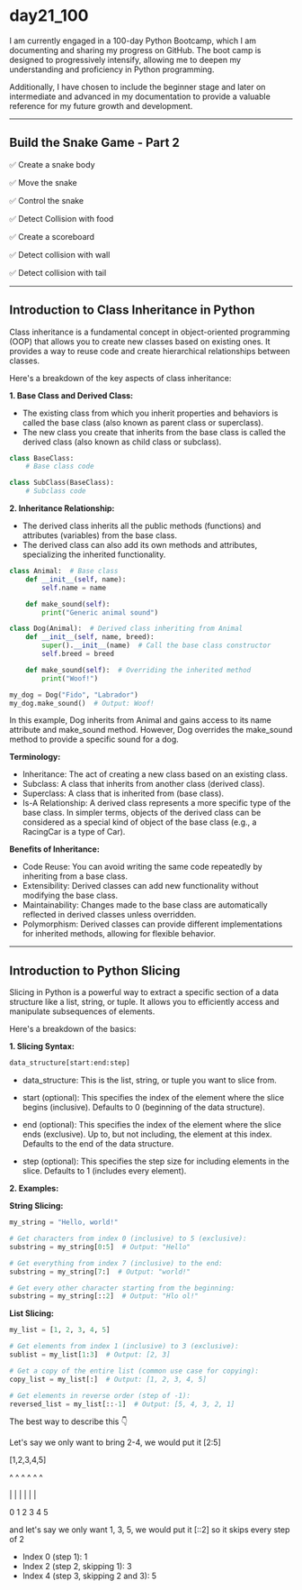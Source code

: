 # day21_100
I am currently engaged in a 100-day Python Bootcamp, which I am documenting and sharing my progress on GitHub. The boot camp is designed to progressively intensify, allowing me to deepen my understanding and proficiency in Python programming.

Additionally, I have chosen to include the beginner stage and later on intermediate and advanced in my documentation to provide a valuable reference for my future growth and development.

-------------

## Build the Snake Game - Part 2
✅ Create a snake body

✅ Move the snake

✅ Control the snake

✅ Detect Collision with food

✅ Create a scoreboard

✅ Detect collision with wall

✅ Detect collision with tail

---------------
## Introduction to Class Inheritance in Python

Class inheritance is a fundamental concept in object-oriented programming (OOP) that allows you to create new classes based on existing ones. It provides a way to reuse code and create hierarchical relationships between classes.

Here's a breakdown of the key aspects of class inheritance:

**1. Base Class and Derived Class:**

- The existing class from which you inherit properties and behaviors is called the base class (also known as parent class or superclass).
- The new class you create that inherits from the base class is called the derived class (also known as child class or subclass).
```python
class BaseClass:
    # Base class code

class SubClass(BaseClass):
    # Subclass code
```
**2. Inheritance Relationship:**

- The derived class inherits all the public methods (functions) and attributes (variables) from the base class.
- The derived class can also add its own methods and attributes, specializing the inherited functionality.
```python
class Animal:  # Base class
    def __init__(self, name):
        self.name = name

    def make_sound(self):
        print("Generic animal sound")

class Dog(Animal):  # Derived class inheriting from Animal
    def __init__(self, name, breed):
        super().__init__(name)  # Call the base class constructor
        self.breed = breed

    def make_sound(self):  # Overriding the inherited method
        print("Woof!")

my_dog = Dog("Fido", "Labrador")
my_dog.make_sound()  # Output: Woof!
```
In this example, Dog inherits from Animal and gains access to its name attribute and make_sound method. However, Dog overrides the make_sound method to provide a specific sound for a dog.

**Terminology:**

- Inheritance: The act of creating a new class based on an existing class.
- Subclass: A class that inherits from another class (derived class).
- Superclass: A class that is inherited from (base class).
- Is-A Relationship: A derived class represents a more specific type of the base class. In simpler terms, objects of the derived class can be considered as a special kind of object of the base class (e.g., a RacingCar is a type of Car).

**Benefits of Inheritance:**

- Code Reuse: You can avoid writing the same code repeatedly by inheriting from a base class.
- Extensibility: Derived classes can add new functionality without modifying the base class.
- Maintainability: Changes made to the base class are automatically reflected in derived classes unless overridden.
- Polymorphism: Derived classes can provide different implementations for inherited methods, allowing for flexible behavior.

-----------------------------

## Introduction to Python Slicing

Slicing in Python is a powerful way to extract a specific section of a data structure like a list, string, or tuple. It allows you to efficiently access and manipulate subsequences of elements.

Here's a breakdown of the basics:

**1. Slicing Syntax:**
```python
data_structure[start:end:step]
```
- data_structure: This is the list, string, or tuple you want to slice from.
  
- start (optional): This specifies the index of the element where the slice begins (inclusive). Defaults to 0 (beginning of the data structure).
  
- end (optional): This specifies the index of the element where the slice ends (exclusive). Up to, but not including, the element at this index. Defaults to the end of the data structure.
  
- step (optional): This specifies the step size for including elements in the slice. Defaults to 1 (includes every element).

**2. Examples:**

**String Slicing:**
```python
my_string = "Hello, world!"

# Get characters from index 0 (inclusive) to 5 (exclusive):
substring = my_string[0:5]  # Output: "Hello"

# Get everything from index 7 (inclusive) to the end:
substring = my_string[7:]  # Output: "world!"

# Get every other character starting from the beginning:
substring = my_string[::2]  # Output: "Hlo ol!"
```
**List Slicing:**
```python
my_list = [1, 2, 3, 4, 5]

# Get elements from index 1 (inclusive) to 3 (exclusive):
sublist = my_list[1:3]  # Output: [2, 3]

# Get a copy of the entire list (common use case for copying):
copy_list = my_list[:]  # Output: [1, 2, 3, 4, 5]

# Get elements in reverse order (step of -1):
reversed_list = my_list[::-1]  # Output: [5, 4, 3, 2, 1]
```
The best way to describe this 👇

Let's say we only want to bring 2-4, we would put it [2:5]

[1,2,3,4,5]

^ ^ ^ ^ ^ ^

| | | | | |

0 1 2 3 4 5

and let's say we only want 1, 3, 5, we would put it [::2] so it skips every step of 2

- Index 0 (step 1): 1
- Index 2 (step 2, skipping 1): 3
- Index 4 (step 3, skipping 2 and 3): 5
